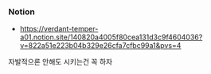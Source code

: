 ### Notion
- https://verdant-temper-a01.notion.site/140820a4005f80cea131d3c9f4604036?v=822a51e223b04b329e26cfa7cfbc99a1&pvs=4

자발적으론 안해도 시키는건 꼭 하자
